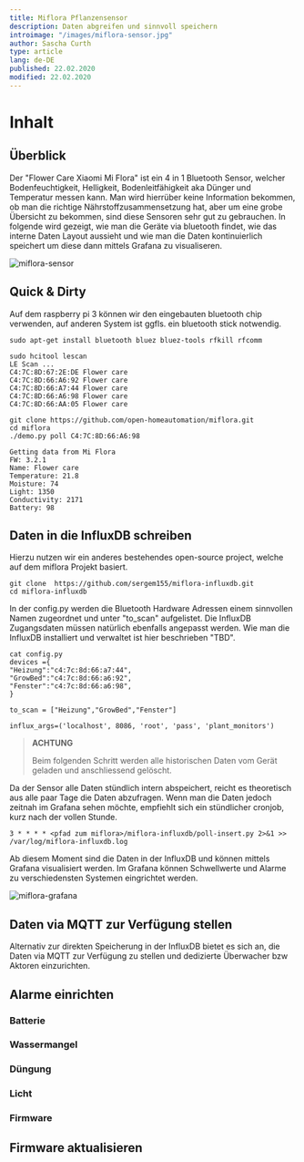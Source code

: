 ```yaml
---
title: Miflora Pflanzensensor
description: Daten abgreifen und sinnvoll speichern
introimage: "/images/miflora-sensor.jpg"
author: Sascha Curth
type: article
lang: de-DE
published: 22.02.2020
modified: 22.02.2020
---
```

# Inhalt
<TOC />

## Überblick
Der "Flower Care Xiaomi Mi Flora" ist ein 4 in 1 Bluetooth Sensor, welcher Bodenfeuchtigkeit, Helligkeit, Bodenleitfähigkeit aka Dünger und Temperatur messen kann. Man wird hierrüber keine Information bekommen, ob man die richtige Nährstoffzusammensetzung hat, aber um eine grobe Übersicht zu bekommen, sind diese Sensoren sehr gut zu gebrauchen. In folgende wird gezeigt, wie man die Geräte via bluetooth findet, wie das interne Daten Layout aussieht und wie man die Daten kontinuierlich speichert um diese dann mittels Grafana zu visualiseren.

![miflora-sensor](/images/miflora-sensor.jpg)

## Quick & Dirty
Auf dem raspberry pi 3 können wir den eingebauten bluetooth chip verwenden, auf anderen System ist ggfls. ein bluetooth stick notwendig.

```shell
sudo apt-get install bluetooth bluez bluez-tools rfkill rfcomm
```

```shell
sudo hcitool lescan
LE Scan ...
C4:7C:8D:67:2E:DE Flower care
C4:7C:8D:66:A6:92 Flower care
C4:7C:8D:66:A7:44 Flower care
C4:7C:8D:66:A6:98 Flower care
C4:7C:8D:66:AA:05 Flower care
```

```shell
git clone https://github.com/open-homeautomation/miflora.git
cd miflora
./demo.py poll C4:7C:8D:66:A6:98

Getting data from Mi Flora
FW: 3.2.1
Name: Flower care
Temperature: 21.8
Moisture: 74
Light: 1350
Conductivity: 2171
Battery: 98
```

## Daten in die InfluxDB schreiben
Hierzu nutzen wir ein anderes bestehendes open-source project, welche auf dem miflora Projekt basiert.


```shell
git clone  https://github.com/sergem155/miflora-influxdb.git
cd miflora-influxdb
```

In der config.py werden die Bluetooth Hardware Adressen einem sinnvollen Namen zugeordnet und unter "to_scan" aufgelistet. Die InfluxDB Zugangsdaten müssen natürlich ebenfalls angepasst werden. Wie man die InfluxDB installiert und verwaltet ist hier beschrieben "TBD".

```shell
cat config.py 
devices ={
"Heizung":"c4:7c:8d:66:a7:44",
"GrowBed":"c4:7c:8d:66:a6:92",
"Fenster":"c4:7c:8d:66:a6:98",
}

to_scan = ["Heizung","GrowBed","Fenster"]

influx_args=('localhost', 8086, 'root', 'pass', 'plant_monitors')
```

>**ACHTUNG**
>
>Beim folgenden Schritt werden alle historischen Daten vom Gerät geladen und anschliessend gelöscht. 

Da der Sensor alle Daten stündlich intern abspeichert, reicht es theoretisch aus alle paar Tage die Daten abzufragen. Wenn man die Daten jedoch zeitnah im Grafana sehen möchte, empfiehlt sich ein stündlicher cronjob, kurz nach der vollen Stunde.

```shell
3 * * * * <pfad zum miflora>/miflora-influxdb/poll-insert.py 2>&1 >> /var/log/miflora-influxdb.log
```

Ab diesem Moment sind die Daten in der InfluxDB und können mittels Grafana visualisiert werden. Im Grafana können Schwellwerte und Alarme zu verschiedensten Systemen eingrichtet werden. 

![miflora-grafana](/images/miflora-grafana.png)

## Daten via MQTT zur Verfügung stellen
Alternativ zur direkten Speicherung in der InfluxDB bietet es sich an, die Daten via MQTT zur Verfügung zu stellen und dedizierte Überwacher bzw Aktoren einzurichten.

## Alarme einrichten
### Batterie
### Wassermangel
### Düngung
### Licht
### Firmware

## Firmware aktualisieren


